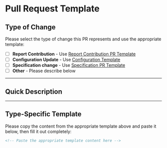 # Pull Request Template

## Type of Change

Please select the type of change this PR represents and use the appropriate template:

- [ ] **Report Contribution** - Use [Report Contribution PR Template](.github/report_template.md)
- [ ] **Configuration Update** - Use [Configuration Template](.github/config_template.md)
- [ ] **Specification change** - Use [Specification PR Template](.github/spec_template.md)
- [ ] **Other** - Please describe below

---

## Quick Description

<!-- Provide a brief description of your changes -->

---

## Type-Specific Template

Please copy the content from the appropriate template above and paste it below, then fill it out completely:

```markdown
<!-- Paste the appropriate template content here -->
```
